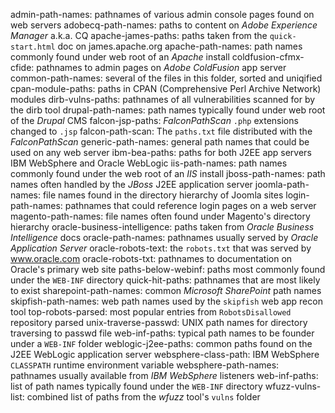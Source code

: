 admin-path-names: pathnames of various admin console pages found on web servers
adobecq-path-names: paths to content on _Adobe Experience Manager_ a.k.a. CQ
apache-james-paths: paths taken from the `quick-start.html` doc on james.apache.org
apache-path-names: path names commonly found under web root of an _Apache_ install
coldfusion-cfmx-cfide: pathnames to admin pages on _Adobe ColdFusion_ app server
common-path-names: several of the files in this folder, sorted and uniqified
cpan-module-paths: paths in CPAN (Comprehensive Perl Archive Network) modules
dirb-vulns-paths: pathnames of all vulnerabilities scanned for by the dirb tool
drupal-path-names: path names typically found under web root of the _Drupal_ CMS
falcon-jsp-paths: _FalconPathScan_ `.php` extensions changed to `.jsp`
falcon-path-scan: The `paths.txt` file distributed with the _FalconPathScan_ 
generic-path-names: general path names that could be used on any web server
ibm-bea-paths: paths for both J2EE app servers IBM WebSphere and Oracle WebLogic
iis-path-names: path names commonly found under the web root of an _IIS_ install
jboss-path-names: path names often handled by the _JBoss_ J2EE application server
joomla-path-names: file names found in the directory hierarchy of Joomla sites
login-path-names: pathnames that could reference login pages on a web server
magento-path-names:  file names often found under Magento's directory hierarchy
oracle-business-intelligence: paths taken from _Oracle Business Intelligence_ docs
oracle-path-names: pathnames usually served by _Oracle Application Server_
oracle-robots-text: the `robots.txt` that was served by www.oracle.com
oracle-robots-txt: pathnames to documentation on Oracle's primary web site
paths-below-webinf: paths most commonly found under the `WEB-INF` directory
quick-hit-paths: pathnames that are most likely to exist
sharepoint-path-names: common _Microsoft SharePoint_ path names
skipfish-path-names: web path names used by the `skipfish` web app recon tool
top-robots-parsed: most popular entries from `RobotsDisallowed` repository parsed
unix-traverse-passwd: UNIX path names for directory traversing to passwd file
web-inf-paths: typical path names to be founder under a `WEB-INF` folder
weblogic-j2ee-paths: common paths found on the J2EE WebLogic application server
websphere-class-path: IBM WebSphere `CLASSPATH` runtime environment variable 
websphere-path-names: pathnames usually available from _IBM WebSphere_ listeners
web-inf-paths: list of path names typically found under the `WEB-INF` directory
wfuzz-vulns-list: combined list of paths from the _wfuzz_ tool's `vulns` folder
